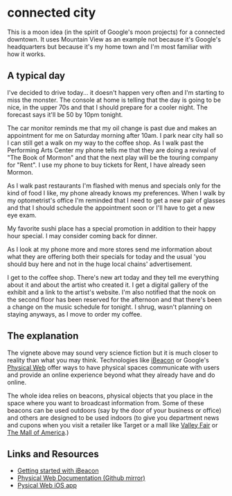 # connected city

This is a moon idea (in the spirit of Google's moon projects) for a connected downtown. It uses Mountain View as an example not because it's Google's headquarters but because it's my home town and I'm most familiar with how it works.

## A typical day

I've decided to drive today... it doesn't happen very often and I'm starting to miss the monster. The console at home is telling that the day is going to be nice, in the upper 70s and that I should prepare for a cooler night. The forecast says it'll be 50 by 10pm tonight. 

The car monitor reminds me that my oil change is past due and makes an appointment for me on Saturday morning after 10am.  I park near city hall so I can still get a walk on my way to the coffee shop. As I walk past the Performing Arts Center my phone tells me that they are doing a revival of "The Book of Mormon" and that the next play will be the touring company for "Rent". I use my phone to buy tickets for Rent, I have already seen Mormon. 

As I walk past restaurants I'm flashed with menus and specials only for the kind of food I like, my phone already knows my preferences. When I walk by my optometrist's office I'm reminded that I need to get a new pair of glasses and that I should schedule the appointment soon or I'll have to get a new eye exam.

My favorite sushi place has a special promotion in addition to their happy hour special. I may consider coming back for dinner. 

As I look at my phone more and more stores send me information about what they are offering both their specials for today and the usual 'you should buy here and not in the huge local chains' advertisement.

I get to the coffee shop. There's new art today and they tell me everything about it and about the artist who created it. I get a digital gallery of the exhibit and a link to the artist's website. I'm also notified that the nook on the second floor has been reserved for the afternoon and that there's been a change on the music schedule for tonight. I shrug, wasn't planning on staying anyways, as I move to order my coffee.

## The explanation

The vignete above may sound very science fiction but it is much closer to reality than what you may think. Technologies like [iBeacon](https://developer.apple.com/ibeacon/) or Google's [Physical Web](http://google.github.io/physical-web/) offer ways to have physical spaces communicate with users and provide an online experience beyond what they already have and do online.

The whole idea relies on beacons, physical objects that you place in the space where you want to broadcast information from. Some of these beacons can be used outdoors (say by the door of your business or office) and others are designed to be used indoors (to give you department news and cupons when you visit a retailer like Target or a mall like [Valley Fair](http://www.westfield.com/valleyfair/) or [The Mall of America](http://www.mallofamerica.com/).)


## Links and Resources

* [Getting started with iBeacon](https://developer.apple.com/ibeacon/Getting-Started-with-iBeacon.pdf)
* [Physical Web Documentation (Github mirror)](https://github.com/caraya/physical-web/blob/master/README.md)
* [Pysical Web iOS app](https://itunes.apple.com/us/app/physical-web/id927653608?mt=8)
